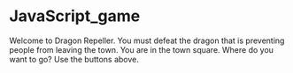 # JavaScript_game
Welcome to Dragon Repeller. You must defeat the dragon that is preventing people from leaving the town. You are in the town square. Where do you want to go? Use the buttons above.
